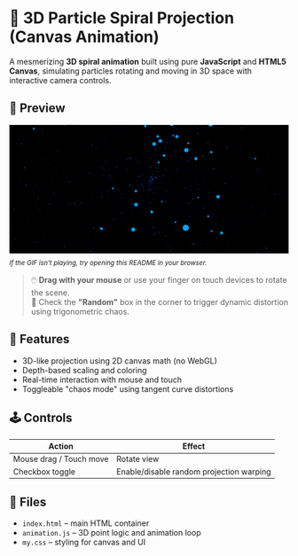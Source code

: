 # 🌌 3D Particle Spiral Projection (Canvas Animation)

A mesmerizing **3D spiral animation** built using pure **JavaScript** and **HTML5 Canvas**, simulating particles rotating and moving in 3D space with interactive camera controls.

## 🎥 Preview

![Animation Preview](preview.gif)  
<sub>*If the GIF isn't playing, try opening this README in your browser.*</sub>

> 🖱️ **Drag with your mouse** or use your finger on touch devices to rotate the scene.  
> 🧪 Check the **"Random"** box in the corner to trigger dynamic distortion using trigonometric chaos.

## 🧠 Features

- 3D-like projection using 2D canvas math (no WebGL)
- Depth-based scaling and coloring
- Real-time interaction with mouse and touch
- Toggleable "chaos mode" using tangent curve distortions

## 🕹 Controls

| Action | Effect |
|--------|--------|
| Mouse drag / Touch move | Rotate view |
| Checkbox toggle | Enable/disable random projection warping |

## 📁 Files

- `index.html` – main HTML container
- `animation.js` – 3D point logic and animation loop
- `my.css` – styling for canvas and UI



